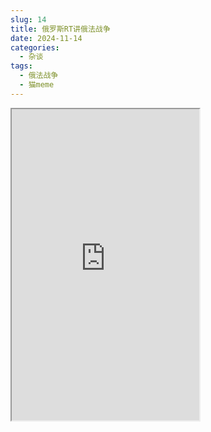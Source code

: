 ```yaml
---
slug: 14
title: 俄罗斯RT讲俄法战争
date: 2024-11-14
categories:
  - 杂谈
tags:
  - 俄法战争
  - 猫meme
---
```


<iframe height=498 src="https://img.rebotgpt.top/%E4%BF%84%E7%BD%97%E6%96%AFRT%E8%AE%B2%E4%BF%84%E6%B3%95%E6%88%98%E4%BA%89.mp4"/>

